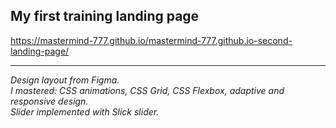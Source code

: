 ## My first training landing page

https://mastermind-777.github.io/mastermind-777.github.io-second-landing-page/  

---

*Design layout from Figma.*    
*I mastered: CSS animations, CSS Grid, CSS Flexbox, adaptive and responsive design.*    
*Slider implemented with Slick slider.*  

